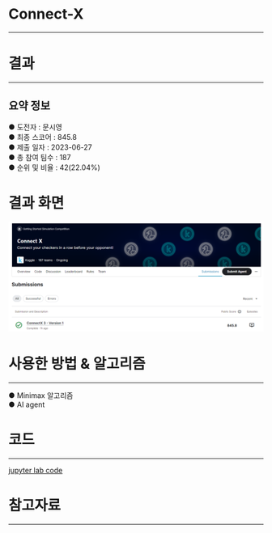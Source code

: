# Connect-X
---
# 결과
---
## 요약 정보
● 도전자 : 문시영 <br>
● 최종 스코어 : 845.8 <br>
● 제출 일자 : 2023-06-27 <br>
● 총 참여 팀수 : 187 <br>
● 순위 및 비율 : 42(22.04%)

# 결과 화면
![image](img/score.png)

# 사용한 방법 & 알고리즘
---
● Minimax 알고리즘 <br>
● AI agent
# 코드
---
[jupyter lab code](connetx.ipynb)
# 참고자료
---
